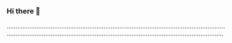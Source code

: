 ### Hi there 👋

.......................................................................................................................................................................................................................................................